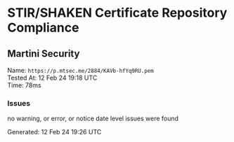 # STIR/SHAKEN Certificate Repository Compliance

## Martini Security

Name: `https://p.mtsec.me/2884/KAVb-hfYq9RU.pem`\
Tested At: 12 Feb 24 19:18 UTC\
Time: 78ms

### Issues

no warning, or error, or notice date level issues were found

Generated: 12 Feb 24 19:26 UTC